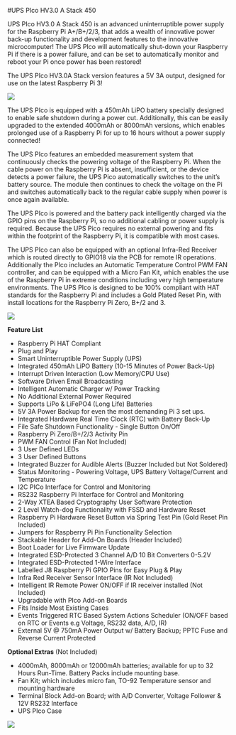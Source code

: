 #UPS PIco HV3.0 A Stack 450

UPS PIco HV3.0 A Stack 450 is an advanced uninterruptible power supply for the Raspberry Pi A+/B+/2/3, that adds a wealth of innovative power back-up functionality and development features to the innovative microcomputer! The UPS PIco will automatically shut-down your Raspberry Pi if there is a power failure, and can be set to automatically monitor and reboot your Pi once power has been restored!

The UPS PIco HV3.0A Stack version features a 5V 3A output, designed for use on the latest Raspberry Pi 3!

![](https://www.modmypi.com/image/data/rpi-products/breakout-boards/modmypi/pico/update-2/DSC_0794.jpg)

The UPS PIco is equipped with a 450mAh LiPO battery specially designed to enable safe shutdown during a power cut. Additionally, this can be easily upgraded to the extended 4000mAh or 8000mAh versions, which enables prolonged use of a Raspberry Pi for up to 16 hours without a power supply connected!

The UPS PIco features an embedded measurement system that continuously checks the powering voltage of the Raspberry Pi. When the cable power on the Raspberry Pi is absent, insufficient, or the device detects a power failure, the UPS Pico automatically switches to the unit’s battery source. The module then continues to check the voltage on the Pi and switches automatically back to the regular cable supply when power is once again available.

The UPS PIco is powered and the battery pack intelligently charged via the GPIO pins on the Raspberry Pi, so no additional cabling or power supply is required. Because the UPS Pico requires no external powering and fits within the footprint of the Raspberry Pi, it is compatible with most cases.

The UPS PIco can also be equipped with an optional Infra-Red Receiver which is routed directly to GPIO18 via the PCB for remote IR operations. Additionally the PIco includes an Automatic Temperature Control PWM FAN controller, and can be equipped with a Micro Fan Kit, which enables the use of the Raspberry Pi in extreme conditions including very high temperature environments. The UPS PIco is designed to be 100% compliant with HAT standards for the Raspberry Pi and includes a Gold Plated Reset Pin, with install locations for the Raspberry Pi Zero, B+/2 and 3.

![](https://www.modmypi.com/image/data/rpi-products/breakout-boards/modmypi/pico/update-2/ups-pico-stack.png)

**Feature List**

* Raspberry Pi HAT Compliant
* Plug and Play
* Smart Uninterruptible Power Supply (UPS)
* Integrated 450mAh LiPO Battery (10-15 Minutes of Power Back-Up)
* Interrupt Driven Interaction (Low Memory/CPU Use)
* Software Driven Email Broadcasting
* Intelligent Automatic Charger w/ Power Tracking
* No Additional External Power Required
* Supports LiPo & LiFePO4 (Long Life) Batteries
* 5V 3A Power Backup for even the most demanding Pi 3 set ups.
* Integrated Hardware Real Time Clock (RTC) with Battery Back-Up
* File Safe Shutdown Functionality - Single Button On/Off
* Raspberry Pi Zero/B+/2/3 Activity Pin
* PWM FAN Control (Fan Not Included)
* 3 User Defined LEDs
* 3 User Defined Buttons
* Integrated Buzzer for Audible Alerts (Buzzer Included but Not Soldered)
* Status Monitoring - Powering Voltage, UPS Battery Voltage/Current and Temperature
* I2C PICo Interface for Control and Monitoring
* RS232 Raspberry Pi Interface for Control and Monitoring
* 2-Way XTEA Based Cryptography User Software Protection
* 2 Level  Watch-dog Functionality with FSSD and Hardware Reset
* Raspberry Pi Hardware Reset Button via Spring Test Pin (Gold Reset Pin Included)
* Jumpers for Raspberry Pi  Pin Functionality Selection
* Stackable Header for Add-On Boards (Header Included)
* Boot Loader for Live Firmware Update
* Integrated ESD-Protected 3 Channel A/D 10 Bit Converters 0-5.2V
* Integrated ESD-Protected 1-Wire Interface
* Labelled J8 Raspberry Pi GPIO Pins for Easy Plug & Play
* Infra Red Receiver Sensor Interface (IR Not Included)
* Intelligent IR Remote Power ON/OFF if IR receiver installed (Not Included)
* Upgradable with PIco Add-on Boards
* Fits Inside Most Existing Cases
* Events Triggered RTC Based System Actions Scheduler (ON/OFF based on RTC or Events e.g Voltage, RS232 data, A/D, IR)
* External 5V @ 750mA Power Output w/ Battery Backup; PPTC Fuse and Reverse Current Protected

**Optional Extras** (Not Included)

* 4000mAh, 8000mAh or 12000mAh batteries; available for up to 32 Hours Run-Time. Battery Packs include mounting base.
* Fan Kit; which includes micro fan, TO-92 Temperature sensor and mounting hardware
* Terminal Block Add-on Board; with A/D Converter, Voltage Follower & 12V RS232 Interface
* UPS PIco Case

![](https://www.modmypi.com/image/data/git/ups-pico/pico-wiki-3.jpg)